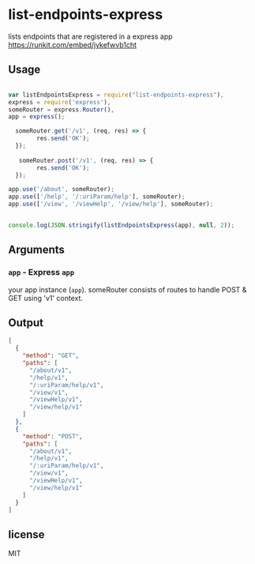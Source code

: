 # list-endpoints-express
lists endpoints that are registered in a express app
https://runkit.com/embed/jykefwvb1cht

## Usage

```javascript

var listEndpointsExpress = require("list-endpoints-express"),
express = require('express'),
someRouter = express.Router(),
app = express();

  someRouter.get('/v1', (req, res) => {
        res.send('OK');
  });
  
   someRouter.post('/v1', (req, res) => {
        res.send('OK');
  });

app.use('/about', someRouter);
app.use(['/help', '/:uriParam/help'], someRouter);
app.use(['/view', '/viewHelp', '/view/help'], someRouter);


console.log(JSON.stringify(listEndpointsExpress(app), null, 2));

```

## Arguments

### `app` - Express `app`

your app instance (`app`).
someRouter consists of routes to handle POST & GET using 'v1' context.

## Output

```JSON
[
  {
    "method": "GET",
    "paths": [
      "/about/v1",
      "/help/v1",
      "/:uriParam/help/v1",
      "/view/v1",
      "/viewHelp/v1",
      "/view/help/v1"
    ]
  },
  {
    "method": "POST",
    "paths": [
      "/about/v1",
      "/help/v1",
      "/:uriParam/help/v1",
      "/view/v1",
      "/viewHelp/v1",
      "/view/help/v1"
    ]
  }
]
  ```

## license

MIT
